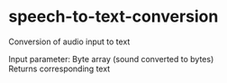 # speech-to-text-conversion

Conversion of audio input to text

Input parameter: Byte array (sound converted to bytes)   
Returns corresponding text
